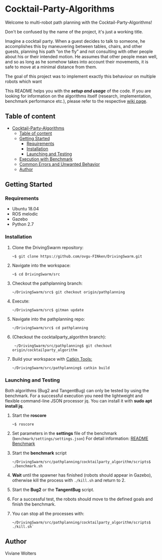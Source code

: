 # Cocktail-Party-Algorithms
Welcome to multi-robot path planning with the Cocktail-Party-Algorithms! 

Don't be confused by the name of the project, it's just a working title.

Imagine a cocktail party. When a guest decides to talk to someone, he accomplishes this by maneuvering between tables,
chairs, and other guests, planning his path “on the fly” and not consulting with other people about his or their intended motion.
He assumes that other people mean well, and so as long as he somehow takes into account their movements, 
it is safe to move at a minimal distance from them. 

The goal of this project was to implement exactly this behaviour on multiple robots which want 

This README helps you with the ***setup and usage*** of the code. If you are looking for information on the algorithms itself (research, implementation, benchmark performance etc.), please refer to the respective [wiki page](https://github.com/ovgu-FINken/multi_robot_path_planning/wiki/Implemented-Algorithms:-Collvoid).


<!-- TOC START min:1 max:5 link:true asterisk:false update:true -->
## Table of content
- [Cocktail-Party-Algorithms](#cocktail-party-algorithms)
  - [Table of content](#table-of-content)
  - [Getting Started](#getting-started)
    - [Requirements](#requirements)
    - [Installation](#installation)
    - [Launching and Testing](#launching-and-testing)
  - [Execution with Benchmark](#execution-with-benchmark)
  - [Common Errors and Unwanted Behavior](#common-errors-and-unwanted-behavior)
  - [Author](#author)


<!-- TOC END -->
## Getting Started
### Requirements
- Ubuntu 18.04
- ROS melodic
- Gazebo
- Python 2.7

### Installation
  1. Clone the DrivingSwarm repository: 
      ```
      ~$ git clone https://github.com/ovgu-FINken/DrivingSwarm.git
      ```

  2. Navigate into the workspace: 
      ```
      ~$ cd DrivingSwarm/src
      ```

  3. Checkout the pathplanning branch:
      ```
      ~/DrivingSwarm/src$ git checkout origin/pathplanning 
      ```

  4. Execute:
      ```
      ~/DrivingSwarm/src$ gitman update
      ```

  5. Navigate into the pathplanning repo: 
      ```
      ~/DrivingSwarm/src$ cd pathplanning
      ```

  6. (Checkout the cocktailparty_algorithm branch): 
      ```
       ~/DrivingSwarm/src/pathplanning$ git checkout origin/cocktailparty_algorithm
      ```

  7. Build your workspace with [Catkin Tools: ](https://catkin-tools.readthedocs.io/en/latest/verbs/catkin_build.html)
      ```
      ~/DrivingSwarm/src/pathplanning$ catkin build
      ```

### Launching and Testing 
Both algorithms (Bug2 and TangentBug) can only be tested by using the benchmark.
For a successful execution you need the lightweight and flexible command-line JSON processor jq. You can install it with **sudo apt install jq**.

1. Start the **roscore**
   ```
   ~$ roscore
   ```   
2. Set parameters in the **settings** file of the benchmark (`benchmark/settings/settings.json`)
   For detail information: [README Benchmark](https://github.com/ovgu-FINken/multi_robot_path_planning/blob/benchmark/benchmark/README.md)

3. Start the **benchmark** script
   ```
   ~/DrivingSwarm/src/pathplanning/cocktailparty_algorithm/scripts$ ./benchmark.sh
   ```
4. **Wait** until the spawner has finished (robots should appear in Gazebo), otherwise kill the process with `./kill.sh` and return to 2.

5. Start the **Bug2** or the **TangentBug** script.

6. For a successful test, the robots should move to the defined goals and finish the benchmark.

7. You can stop all the processes with:
   ```
   ~/DrivingSwarm/src/pathplanning/cocktailparty_algorithm/scripts$ ./kill.sh`
   ```
                                                           
## Author
Viviane Wolters
